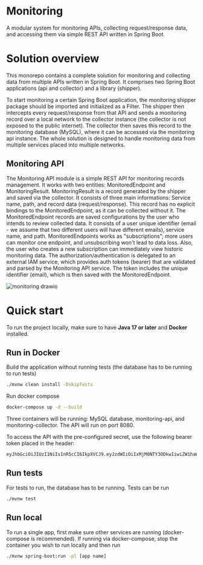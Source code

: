 # Monitoring

A modular system for monitoring APIs, collecting request/response data, and accessing them via simple REST API written in Spring Boot.

# Solution overview

This monorepo contains a complete solution for monitoring and collecting data from multiple APIs written in Spring Boot.
It comprises two Spring Boot applications (api and collector) and a library (shipper).

To start monitoring a certain Spring Boot application, the monitoring shipper package should be imported and initialized as a Filter.
The shipper then intercepts every request/response from that API and sends a monitoring record over a local network to the collector instance (the collector is not exposed to the public internet).
The collector then saves this record to the monitoring database (MySQL), where it can be accessed via the monitoring api instance. The whole solution
is designed to handle monitoring data from multiple services placed into multiple networks.

## Monitoring API

The Monitoring API module is a simple REST API for monitoring records management. It works with two entities: MonitoredEndpoint and MonitoringResult.
MonitoringResult is a record generated by the shipper and saved via the collector. It consists of three main informations:
Service name, path, and record data (request/response). This record has no explicit bindings to the MonitoredEndpoint, as it can be collected without it.
The MonitoredEndpoint records are saved configurations by the user who intends to review collected data. It consists of a user unique identifier
(email - we assume that two different users will have different emails), service name, and path. MonitoredEndpoints works as "subscriptions”; more users can
monitor one endpoint, and unsubscribing won't lead to data loss. Also, the user who creates a new subscription can immediately view historic monitoring data.
The authorization/authentication is delegated to an external IAM service, which provides auth tokens (bearer) that are validated and parsed by the Monitoring API service.
The token includes the unique identifier (email), which is then saved with the MonitoredEndpoint.


![monitoring drawio](https://github.com/user-attachments/assets/e85d2a23-82c5-43f7-8243-8adfe19aafab)

# Quick start

To run the project locally, make sure to have **Java 17 or later** and **Docker** installed.

## Run in Docker

Build the application without running tests (the database has to be running to run tests)

```bash
./mvnw clean install -DskipTests
```

Run docker compose

```bash
docker-compose up -d --build
```

Three containers will be running: MySQL database, monitoring-api, and monitoring-collector. The API will run on port 8080.

To access the API with the pre-configured secret, use the following bearer token placed in the header:

```bash
eyJhbGciOiJIUzI1NiIsInR5cCI6IkpXVCJ9.eyJzdWIiOiIxMjM0NTY3ODkwIiwiZW1haWwiOiJkZW1vQHVzZXIuamF2YSJ9.cfi30kJ_d0H0fDciJvLkmNgoUiZxmcuFNo7hZVMdxO0
```

## Run tests

For tests to run, the database has to be running. Tests can be run

```bash
./mvnw test
```

## Run local

To run a single app, first make sure other services are running (docker-compose is recommended).
If running via docker-compose, stop the container you wish to run locally and then run

```bash
./mvnw spring-boot:run -pl [app name]
```
